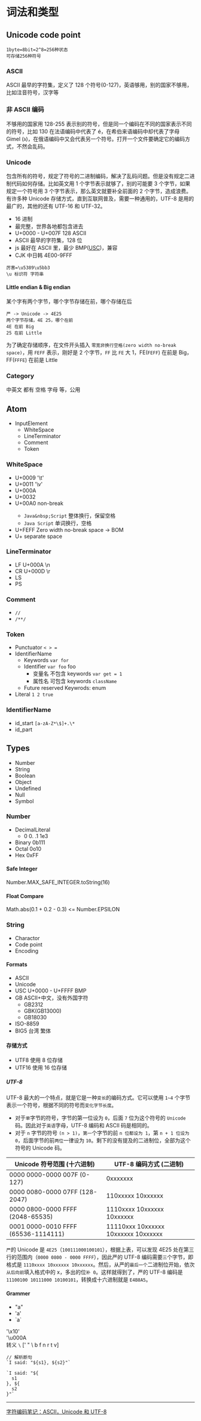 # 词法和类型

## Unicode code point

```
1byte=8bit=2^8=256种状态
可存储256种符号
```

### ASCII

ASCII 最早的字符集，定义了 128 个符号(0-127)，英语够用，别的国家不够用，比如注音符号，汉字等

### 非 ASCII 编码

不够用的国家用 128-255 表示别的符号，但是同一个编码在不同的国家表示不同的符号，比如 130 在法语编码中代表了 é，在希伯来语编码中却代表了字母 Gimel (ג)，在俄语编码中又会代表另一个符号。打开一个文件要确定它的编码方式，不然会乱码。

### Unicode

包含所有的符号，规定了符号的二进制编码，解决了乱码问题。但是没有规定二进制代码如何存储。比如英文用 1 个字节表示就够了，别的可能要 3 个字节，如果规定一个符号用 3 个字节表示，那么英文就要补全前面的 2 个字节，造成浪费。有许多种 Unicode 存储方式，直到互联网普及，需要一种通用的，UTF-8 是用的最广的，其他的还有 UTF-16 和 UTF-32。

- 16 进制
- 最完整，世界各地都包含进去
- U+0000 - U+007F 128 ASCII
- ASCII 最早的字符集，128 位
- js 最好在 ASCII 里，最少 BMP([USC](#Formats))，兼容
- CJK 中日韩 4E00-9FFF

```
厉害=\u5389\u5bb3
\u 标识符 字符串
```

#### Little endian & Big endian

某个字有两个字节，哪个字节存储在前，哪个存储在后

```
严 -> Unicode -> 4E25
两个字节存储，4E 25，哪个在前
4E 在前 Big
25 在前 Little
```

为了确定存储顺序，在文件开头插入 `零宽非换行空格(zero width no-break space)`，用 `FEFF` 表示，刚好是 2 个字节，`FF` 比 `FE` 大 1，FE(`FEFF`) 在前是 Big，FF(`FFFE`) 在前是 Little

### Category

中英文 都有 空格 字母 等，公用

## Atom

- InputElement
  - WhiteSpace
  - LineTerminator
  - Comment
  - Token

### WhiteSpace

- <TAB> U+0009 '\t'
- <VT> U+0011 '\v'
- <FF> U+000A
- <SP> U+0032
- <NBSP> U+00A0 non-break
  - `Java&nbsp;Script` 整体换行，保留空格
  - `Java Script` 单词换行，空格
- <ZWNBSP> U+FEFF Zero width no-break space -> BOM
- <USP> U+ separate space

### LineTerminator

- LF U+000A \n
- CR U+000D \r
- LS
- PS

### Comment

- `//`
- `/**/`

### Token

- Punctuator `< > =`
- IdentifierName
  - Keywords `var for`
  - Identifier `var foo` foo
    - 变量名 不包含 keywords `var get = 1`
    - 属性名 可包含 keywords `className`
  - Future reserved Keywrods: enum
- Literal `1 2 true`

### IdentifierName

- id_start `[a-zA-Z*\$]+.\*`
- id_part

## Types

- Number
- String
- Boolean
- Object
- Undefined
- Null
- Symbol

### Number

- DecimalLiteral
  - 0 0. .1 1e3
- Binary 0b111
- Octal 0o10
- Hex 0xFF

#### Safe Integer

Number.MAX_SAFE_INTEGER.toString(16)

#### Float Compare

Math.abs(0.1 + 0.2 - 0.3) <= Number.EPSILON

### String

- Charactor
- Code point
- Encoding

#### Formats

- ASCII
- Unicode
- USC U+0000 - U+FFFF BMP
- GB ASCII+中文，没有外国字符
  - GB2312
  - GBK(GB13000)
  - GB18030
- ISO-8859
- BIG5 台湾 繁体

#### 存储方式

- UTF8 使用 8 位存储
- UTF16 使用 16 位存储

##### UTF-8

UTF-8 最大的一个特点，就是它是一种`变长`的编码方式。它可以使用 `1~4` 个字节表示一个符号，根据不同的符号而`变化字节长度`。

- 对于`单`字节的符号，字节的第一位设为 `0`，后面 `7` 位为这个符号的 `Unicode` 码。因此对于`英语`字母，UTF-8 编码和 ASCII 码是相同的。
- 对于 `n` 字节的符号 `(n > 1)`，`第一`个字节的前 `n 位都设为 1`，第 `n + 1 位设为 0`，后面字节的前`两位`一律设为 `10`。剩下的没有提及的二进制位，全部为这个符号的 Unicode 码。

| Unicode 符号范围 (十六进制)         | UTF-8 编码方式 (二进制)             |
| ----------------------------------- | ----------------------------------- |
| 0000 0000-0000 007F (0-127)         | 0xxxxxxx                            |
| 0000 0080-0000 07FF (128-2047)      | 110xxxxx 10xxxxxx                   |
| 0000 0800-0000 FFFF (2048-65535)    | 1110xxxx 10xxxxxx 10xxxxxx          |
| 0001 0000-0010 FFFF (65536-1114111) | 11110xxx 10xxxxxx 10xxxxxx 10xxxxxx |

`严`的 Unicode 是 `4E25`（`100111000100101`），根据上表，可以发现 4E25 处在第三行的范围内（`0000 0800 - 0000 FFFF`），因此严的 UTF-8 编码需要`三`个字节，即格式是 `1110xxxx 10xxxxxx 10xxxxxx`。然后，从严的`最后一个`二进制位开始，依次`从后向前`填入格式中的 x，多出的位`补 0`。这样就得到了，严的 UTF-8 编码是 `11100100 10111000 10100101`，转换成十六进制就是 `E4B8A5`。

#### Grammer

- "a"
- 'a'
- \`a\`

'\x10'  
'\u000A  
转义 `\` [' " \ b f n r t v]

```
// 解析断句
`I said: "${s1}, ${s2}"`

`I said: "${
  s1
}, ${
  s2
}"`
```

---

[字符编码笔记：ASCII，Unicode 和 UTF-8](http://www.ruanyifeng.com/blog/2007/10/ascii_unicode_and_utf-8.html)
